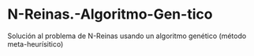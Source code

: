 # N-Reinas.-Algoritmo-Gen-tico
Solución al problema de N-Reinas usando un algoritmo genético (método meta-heurísitico)
